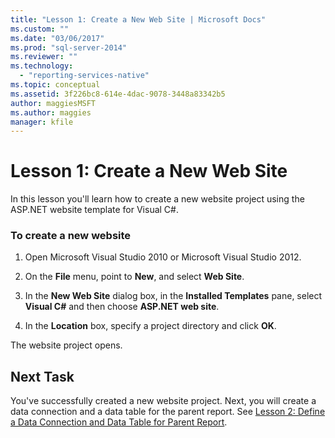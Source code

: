 ```yaml
---
title: "Lesson 1: Create a New Web Site | Microsoft Docs"
ms.custom: ""
ms.date: "03/06/2017"
ms.prod: "sql-server-2014"
ms.reviewer: ""
ms.technology: 
  - "reporting-services-native"
ms.topic: conceptual
ms.assetid: 3f226bc8-614e-4dac-9078-3448a83342b5
author: maggiesMSFT
ms.author: maggies
manager: kfile
---
```

# Lesson 1: Create a New Web Site
  In this lesson you'll learn how to create a new website project using the ASP.NET website template for Visual C#.  
  
### To create a new website  
  
1.  Open Microsoft Visual Studio 2010 or Microsoft Visual Studio 2012.  
  
2.  On the **File** menu, point to **New**, and select **Web Site**.  
  
3.  In the **New Web Site** dialog box, in the **Installed Templates** pane, select **Visual C#** and then choose **ASP.NET web site**.  
  
4.  In the **Location** box, specify a project directory and click **OK**.  
  
 The website project opens.  
  
## Next Task  
 You've successfully created a new website project. Next, you will create a data connection and a data table for the parent report. See [Lesson 2: Define a Data Connection and Data Table for Parent Report](lesson-2-define-a-data-connection-and-data-table-for-parent-report.md).  
  
  
